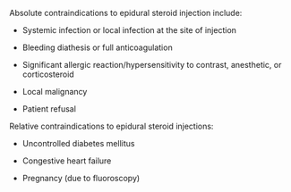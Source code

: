Absolute contraindications to epidural steroid injection include:

- Systemic infection or local infection at the site of injection

- Bleeding diathesis or full anticoagulation

- Significant allergic reaction/hypersensitivity to contrast, anesthetic, or corticosteroid

- Local malignancy

- Patient refusal

Relative contraindications to epidural steroid injections:

- Uncontrolled diabetes mellitus

- Congestive heart failure

- Pregnancy (due to fluoroscopy)